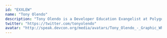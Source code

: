 ```yaml
---
id: "EXXLEW"
name: "Tony Olendo"
description: "Tony Olendo is a Developer Education Evangelist at Polygon. He has a passion for Ethereum Developer Education and specifically helping developers in their Solidity journey. He is also a core team member of Afrofuture DAO, Africa's largest community of NFT artists and also a co-founder of Web3Afrika, Africa's largest community of Web3 builders."
twitter: "https://twitter.com/tonyolendo"
avatar: "http://speak.devcon.org/media/avatars/Tony_Olendo_-_Graphic_White_ASh4KEO.png"
---
```

